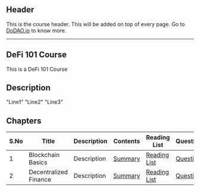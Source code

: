 ## Header
This is the course header. This will be added on top of every page. Go to [DoDAO.io](https://www.dodao.io) to know more.

 ---

 ## DeFi 101 Course
 This is a DeFi 101 Course
 
 ## Description
 "Line1" 
"Line2" 
"Line3"

 
 ## Chapters
 
 | S.No      | Title | Description |Contents |Reading List| Questions | Status | Completion Week |
 | ----------- | ----------- |----------- |----------- |----------- |----------- | ----------- | ----------- |
 | 1      | Blockchain Basics | Description | [Summary](generated/summaries/blockchain_basics.md) | [Reading List](generated/readings/blockchain_basics.md) | [Questions](generated/questions/blockchain_basics.md) | In Progress | July 18 |
 | 2      | Decentralized Finance | Description | [Summary](generated/summaries/cfi_vs_defi.md) | [Reading List](generated/readings/cfi_vs_defi.md) | [Questions](generated/questions/cfi_vs_defi.md) | In Progress | July 18 | 

